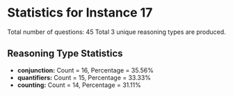 # Statistics for Instance 17
Total number of questions: 45
Total 3 unique reasoning types are produced.
## Reasoning Type Statistics
- **conjunction:** Count = 16, Percentage = 35.56%
- **quantifiers:** Count = 15, Percentage = 33.33%
- **counting:** Count = 14, Percentage = 31.11%
